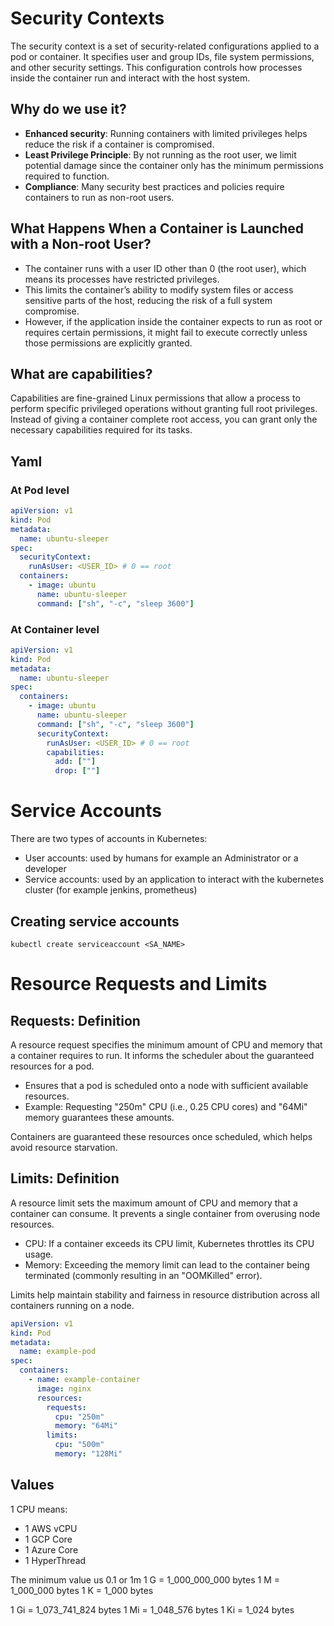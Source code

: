 # Security Contexts

The security context is a set of security-related configurations applied to a pod or container. It specifies user and group IDs, file system permissions, and other security settings. This configuration controls how processes inside the container run and interact with the host system.

## Why do we use it?

- **Enhanced security**: Running containers with limited privileges helps reduce the risk if a container is compromised.
- **Least Privilege Principle**: By not running as the root user, we limit potential damage since the container only has the minimum permissions required to function.
- **Compliance**: Many security best practices and policies require containers to run as non-root users.

## What Happens When a Container is Launched with a Non-root User?

- The container runs with a user ID other than 0 (the root user), which means its processes have restricted privileges.
- This limits the container’s ability to modify system files or access sensitive parts of the host, reducing the risk of a full system compromise.
- However, if the application inside the container expects to run as root or requires certain permissions, it might fail to execute correctly unless those permissions are explicitly granted.

## What are capabilities?

Capabilities are fine-grained Linux permissions that allow a process to perform specific privileged operations without granting full root privileges. Instead of giving a container complete root access, you can grant only the necessary capabilities required for its tasks.

## Yaml

### At Pod level

```yaml
apiVersion: v1
kind: Pod
metadata:
  name: ubuntu-sleeper
spec:
  securityContext:
    runAsUser: <USER_ID> # 0 == root
  containers:
    - image: ubuntu
      name: ubuntu-sleeper
      command: ["sh", "-c", "sleep 3600"]
```

### At Container level

```yaml
apiVersion: v1
kind: Pod
metadata:
  name: ubuntu-sleeper
spec:
  containers:
    - image: ubuntu
      name: ubuntu-sleeper
      command: ["sh", "-c", "sleep 3600"]
      securityContext:
        runAsUser: <USER_ID> # 0 == root
        capabilities:
          add: [""]
          drop: [""]
```

# Service Accounts

There are two types of accounts in Kubernetes:

- User accounts: used by humans for example an Administrator or a developer
- Service accounts: used by an application to interact with the kubernetes cluster (for example jenkins, prometheus)

## Creating service accounts

```shell
kubectl create serviceaccount <SA_NAME>
```

# Resource Requests and Limits

## Requests: Definition

A resource request specifies the minimum amount of CPU and memory that a container requires to run. It informs the scheduler about the guaranteed resources for a pod.

- Ensures that a pod is scheduled onto a node with sufficient available resources.
- Example: Requesting "250m" CPU (i.e., 0.25 CPU cores) and "64Mi" memory guarantees these amounts.

Containers are guaranteed these resources once scheduled, which helps avoid resource starvation.

## Limits: Definition

A resource limit sets the maximum amount of CPU and memory that a container can consume. It prevents a single container from overusing node resources.

- CPU: If a container exceeds its CPU limit, Kubernetes throttles its CPU usage.
- Memory: Exceeding the memory limit can lead to the container being terminated (commonly resulting in an "OOMKilled" error).

Limits help maintain stability and fairness in resource distribution across all containers running on a node.

```yaml
apiVersion: v1
kind: Pod
metadata:
  name: example-pod
spec:
  containers:
    - name: example-container
      image: nginx
      resources:
        requests:
          cpu: "250m"
          memory: "64Mi"
        limits:
          cpu: "500m"
          memory: "128Mi"
```

## Values

1 CPU means:

- 1 AWS vCPU
- 1 GCP Core
- 1 Azure Core
- 1 HyperThread

The minimum value us 0.1 or 1m
1 G = 1_000_000_000 bytes
1 M = 1_000_000 bytes
1 K = 1_000 bytes

1 Gi = 1_073_741_824 bytes
1 Mi = 1_048_576 bytes
1 Ki = 1_024 bytes